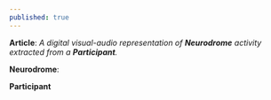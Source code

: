 ```yaml
---
published: true
---
```

**Article**: _A digital visual-audio representation of **Neurodrome** activity extracted from a **Participant**._

**Neurodrome**: 

**Participant**
